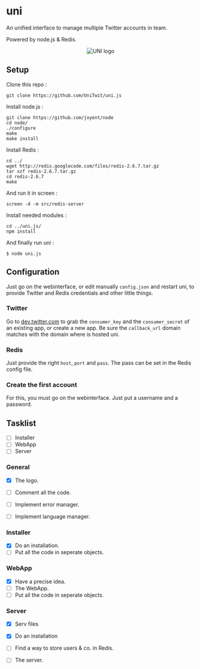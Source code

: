 uni
======

An unified interface to manage multiple Twitter accounts in team.

Powered by node.js & Redis.

<p align="center">
  <img src="https://raw.github.com/UniTwit/uni.js/master/public/img/uni_r.png" alt="UNI logo"/>
</p>

## Setup


Clone this repo : 

	git clone https://github.com/UniTwit/uni.js

Install node.js : 

	git clone https://github.com/joyent/node
	cd node/
	./configure
	make
	make install

Install Redis : 

	cd ../
	wget http://redis.googlecode.com/files/redis-2.6.7.tar.gz
	tar xzf redis-2.6.7.tar.gz
	cd redis-2.6.7
	make

And run it in screen :

	screen -d -m src/redis-server

Install needed modules : 

	cd ../uni.js/
	npm install

And finally run uni : 

	$ node uni.js
	
## Configuration
Just go on the webinterface, or edit manually `config.json` and restart uni, to provide Twitter and Redis credentials and other little things.

### Twitter
Go to [dev.twitter.com](https://dev.twitter.com/) to grab the `consumer_key` and the `consumer_secret` of an existing app, or create a new app.
Be sure the `callback_url` domain matches with the domain where is hosted uni.

### Redis
Just provide the right `host`, `port` and `pass`. The pass can be set in the Redis config file.

### Create the first account
For this, you must go on the webinterface. Just put a username and a password.

## Tasklist

- [ ] Installer
- [ ] WebApp
- [ ] Server

### General

- [x] The logo.
- [ ] Comment all the code.
- [ ] Implement error manager.
- [ ] Implement language manager.


### Installer

- [x] Do an installation.
- [ ] Put all the code in seperate objects.

### WebApp

- [x] Have a precise idea.
- [ ] The WebApp.
- [ ] Put all the code in seperate objects.

### Server

- [x] Serv files
- [x] Do an installation
- [ ] Find a way to store users & co. in Redis.
- [ ] The server.

